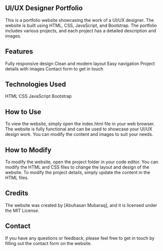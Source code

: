 ## UI/UX Designer Portfolio
This is a portfolio website showcasing the work of a UI/UX designer. The website is built using HTML, CSS, JavaScript, and Bootstrap. The portfolio includes various projects, and each project has a detailed description and images.

## Features
Fully responsive design
Clean and modern layout
Easy navigation
Project details with images
Contact form to get in touch

 ## Technologies Used
HTML
CSS
JavaScript
Bootstrap

## How to Use
To view the website, simply open the index.html file in your web browser. The website is fully functional and can be used to showcase your UI/UX design work. You can modify the content and images to suit your needs.

## How to Modify
To modify the website, open the project folder in your code editor. You can modify the HTML and CSS files to change the layout and design of the website. To modify the project details, simply update the content in the HTML files.

## Credits
The website was created by [Abuhasan Mubaraq], and it is licensed under the MIT License.

## Contact
If you have any questions or feedback, please feel free to get in touch by filling out the contact form on the website.